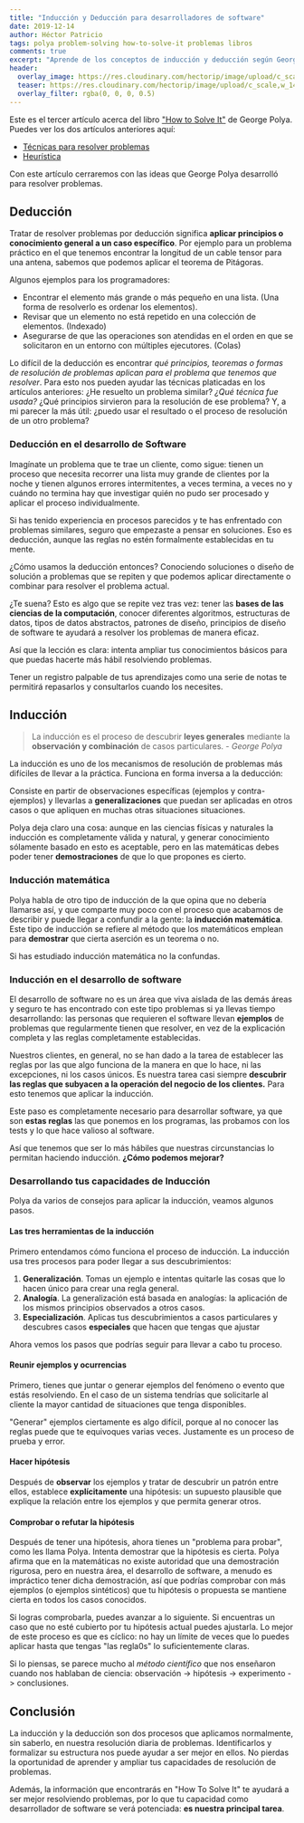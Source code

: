 ```yaml
---
title: "Inducción y Deducción para desarrolladores de software"
date: 2019-12-14
author: Héctor Patricio
tags: polya problem-solving how-to-solve-it problemas libros
comments: true
excerpt: "Aprende de los conceptos de inducción y deducción según George Polya los explica en How to Solve It"
header:
  overlay_image: https://res.cloudinary.com/hectorip/image/upload/c_scale,w_1400/v1575746191/verne-ho-0LAJfSNa-xQ-unsplash_prh7gv.jpg
  teaser: https://res.cloudinary.com/hectorip/image/upload/c_scale,w_1400/v1575746191/verne-ho-0LAJfSNa-xQ-unsplash_prh7gv.jpg
  overlay_filter: rgba(0, 0, 0, 0.5)
---
```


Este es el tercer artículo acerca del libro ["How to Solve It"](https://amzn.to/2P8HJA8) de George Polya. Puedes ver los dos artículos anteriores aquí:

- [Técnicas para resolver problemas](/2019/09/27/tecnicas-para-resolver-problemas.html)
- [Heurística](/2019/10/03/el-arte-de-resolver-problemas-la-heuristica.html)

Con este artículo cerraremos con las ideas que George Polya desarrolló para resolver problemas.

## Deducción

Tratar de resolver problemas por deducción significa **aplicar principios o
conocimiento general a un caso específico**. Por ejemplo para un problema
práctico en el que tenemos encontrar la longitud de un cable tensor para una
antena, sabemos que podemos aplicar el teorema de Pitágoras.

Algunos ejemplos para los programadores:

- Encontrar el elemento más grande o más pequeño en una lista. (Una forma de resolverlo es ordenar los elementos).
- Revisar que un elemento no está repetido en una colección de elementos. (Indexado)
- Asegurarse de que las operaciones son atendidas en el orden en que se solicitaron en un entorno con múltiples ejecutores. (Colas)

Lo difícil de la deducción es encontrar *qué principios, teoremas o formas
de resolución de problemas aplican para el problema que tenemos que resolver*. Para esto nos pueden ayudar las técnicas platicadas en los artículos anteriores: ¿He resuelto un problema similar? *¿Qué técnica fue usada?* ¿Qué principios sirvieron para la resolución de ese problema? Y, a mi parecer la más útil: ¿puedo usar el resultado o el proceso de resolución de un otro problema?

### Deducción en el desarrollo de Software

Imagínate un problema que te trae un cliente, como sigue: tienen un proceso que necesita recorrer una lista muy grande de clientes por la noche y tienen algunos errores intermitentes, a veces termina, a veces no y cuándo no termina hay que investigar quién no pudo ser procesado y aplicar el proceso individualmente.

Si has tenido experiencia en procesos parecidos y te has enfrentado con problemas similares, seguro que empezaste a pensar en soluciones. Eso es deducción, aunque las reglas no estén formalmente establecidas en tu mente.

¿Cómo usamos la deducción entonces? Conociendo soluciones o diseño de solución a problemas que se repiten y que podemos aplicar directamente o combinar para resolver el problema actual.

¿Te suena? Esto es algo que se repite vez tras vez: tener las **bases de las ciencias de la computación**, conocer diferentes algoritmos, estructuras de datos, tipos de datos abstractos, patrones de diseño, principios de diseño de software te ayudará a resolver los problemas de manera eficaz.

Así que la lección es clara: intenta ampliar tus conocimientos básicos para que puedas hacerte más hábil resolviendo problemas.

Tener un registro palpable de tus aprendizajes como una serie de notas te permitirá repasarlos y consultarlos cuando los necesites.

## Inducción

> La inducción es el proceso de descubrir **leyes generales** mediante la **observación y combinación** de casos particulares. - *George Polya*

La inducción es uno de los mecanismos de resolución de problemas más difíciles de llevar a la práctica. Funciona en forma inversa a la deducción:

Consiste en partir de observaciones específicas (ejemplos y contra-ejemplos) y llevarlas a **generalizaciones** que puedan ser aplicadas en otros casos o que apliquen en muchas otras situaciones situaciones.

Polya deja claro una cosa: aunque en las ciencias físicas y naturales la inducción es completamente válida y natural, y generar conocimiento sólamente basado en esto es aceptable, pero en las matemáticas debes poder tener **demostraciones** de que lo que propones es cierto.

### Inducción matemática

Polya habla de otro tipo de inducción de la que opina que no debería llamarse así, y que comparte muy poco con el proceso que acabamos de describir y puede llegar a confundir a la gente: la **inducción matemática**. Este tipo de inducción se refiere al método que los matemáticos emplean para **demostrar** que cierta aserción es un teorema o no.

Si has estudiado inducción matemática no la confundas.

### Inducción en el desarrollo de software

El desarrollo de software no es un área que viva aislada de las demás áreas y seguro te has encontrado con este tipo problemas si ya llevas tiempo desarrollando: las personas que requieren el software llevan **ejemplos** de  problemas que regularmente tienen que resolver, en vez de la explicación completa y las reglas completamente establecidas.

Nuestros clientes, en general, no se han dado a la tarea de establecer las reglas por las que algo funciona de la manera en que lo hace, ni las excepciones, ni los casos únicos. Es nuestra tarea casi siempre **descubrir las reglas que subyacen a la operación del negocio de los clientes.** Para esto tenemos que aplicar la inducción.

Este paso es completamente necesario para desarrollar software, ya que son **estas reglas** las que ponemos en los programas, las probamos con los tests y lo que hace valioso al software.

Así que tenemos que ser lo más hábiles que nuestras circunstancias lo permitan haciendo inducción. **¿Cómo podemos mejorar?**

### Desarrollando tus capacidades de Inducción

Polya da varios de consejos para aplicar la inducción, veamos algunos pasos.

#### Las tres herramientas de la inducción

Primero entendamos cómo funciona el proceso de inducción. La inducción usa tres procesos para poder llegar a sus descubrimientos:

1. **Generalización**. Tomas un ejemplo e intentas quitarle las cosas que lo hacen único para crear una regla general.
2. **Analogía**. La generalización está basada en analogías: la aplicación de los mismos principios observados a otros casos.
3. **Especialización**. Aplicas tus descubrimientos a casos particulares y descubres casos **especiales** que hacen que tengas que ajustar

Ahora vemos los pasos que podrías seguir para llevar a cabo tu proceso.

#### Reunir ejemplos y ocurrencias

Primero, tienes que juntar o generar ejemplos del fenómeno o evento que estás resolviendo. En el caso de un sistema tendrías que solicitarle al cliente la mayor cantidad de situaciones que tenga disponibles.

"Generar" ejemplos ciertamente es algo difícil, porque al no conocer las reglas puede que te equivoques varias veces. Justamente es un proceso de prueba y error.

#### Hacer hipótesis

Después de **observar** los ejemplos y tratar de descubrir un patrón entre ellos, establece **explícitamente** una hipótesis: un supuesto plausible que explique la relación entre los ejemplos y que permita generar otros.

#### Comprobar o refutar la hipótesis

Después de tener una hipótesis, ahora tienes un "problema para probar", como les llama Polya. Intenta demostrar que la hipótesis es cierta. Polya afirma que en la matemáticas no existe autoridad que una demostración rigurosa, pero en nuestra área, el desarrollo de software, a menudo es impráctico tener dicha demostración, así que podrías comprobar con más ejemplos (o ejemplos sintéticos) que tu hipótesis o propuesta se mantiene cierta en todos los casos conocidos.

Si logras comprobarla, puedes avanzar a lo siguiente. Si encuentras un caso que no esté cubierto por tu hipótesis actual puedes ajustarla. Lo  mejor de este proceso es que es cíclico: no hay un límite de veces que lo puedes aplicar hasta que tengas "las regla0s" lo suficientemente claras.

Si lo piensas, se parece mucho al _método científico_ que nos enseñaron cuando nos hablaban de ciencia: observación -> hipótesis -> experimento -> conclusiones.

## Conclusión

La inducción y la deducción son dos procesos que aplicamos normalmente, sin saberlo, en nuestra resolución diaria de problemas. Identificarlos y formalizar su estructura nos puede ayudar a ser mejor en ellos. No pierdas la oportunidad de aprender y ampliar tus capacidades de resolución de problemas.

Además, la información que encontrarás en "How To Solve It" te ayudará a ser mejor resolviendo problemas, por lo que tu capacidad como desarrollador de software se verá potenciada: **es nuestra principal tarea**.
